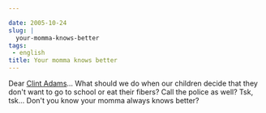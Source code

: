 ```yaml
---

date: 2005-10-24
slug: |
  your-momma-knows-better
tags:
 - english
title: Your momma knows better
---
```


Dear [Clint
Adams](http://xana.scru.org/ranticore/toddlerearrings.html)... What
should we do when our children decide that they don't want to go to
school or eat their fibers? Call the police as well? Tsk, tsk... Don't
you know your momma always knows better?
